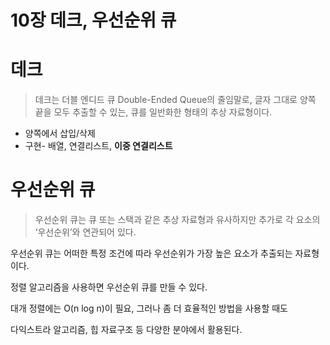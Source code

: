 # 10장 데크, 우선순위 큐

# 데크

> 데크는 더블 엔디드 큐 Double-Ended Queue의 줄임말로, 글자 그대로 양쪽 끝을 모두 추출할 수 있는, 큐를 일반화한 형태의 추상 자료형이다.

- 양쪽에서 삽입/삭제
- 구현- 배열, 연결리스트, **이중 연결리스트**

# 우선순위 큐

> 우선순위 큐는 큐 또는 스택과 같은 추상 자료형과 유사하지만 추가로 각 요소의 ‘우선순위’와 연관되어 있다.


우선순위 큐는 어떠한 특정 조건에 따라 우선순위가 가장 높은 요소가 추출되는 자료형이다. 

정렬 알고리즘을 사용하면 우선순위 큐를 만들 수 있다.

대개 정렬에는 O(n log n)이 필요, 그러나 좀 더 효율적인 방법을 사용할 때도

다익스트라 알고리즘, 힙 자료구조 등 다양한 분야에서 활용된다.
